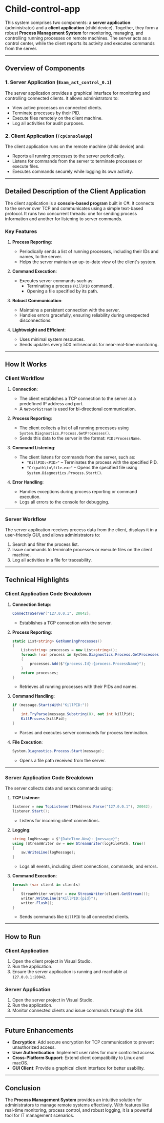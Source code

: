 # Child-control-app

This system comprises two components: a **server application** (administrator) and a **client application** (child device). Together, they form a robust **Process Management System** for monitoring, managing, and controlling running processes on remote machines. The server acts as a control center, while the client reports its activity and executes commands from the server.

---

## **Overview of Components**

### 1. **Server Application** (`Exam_act_control_0.1`)
The server application provides a graphical interface for monitoring and controlling connected clients. It allows administrators to:
- View active processes on connected clients.
- Terminate processes by their PID.
- Execute files remotely on the client machine.
- Log all activities for audit purposes.

### 2. **Client Application** (`TcpConsoleApp`)
The client application runs on the remote machine (child device) and:
- Reports all running processes to the server periodically.
- Listens for commands from the server to terminate processes or execute files.
- Executes commands securely while logging its own activity.

---

## **Detailed Description of the Client Application**

The client application is a **console-based program** built in C#. It connects to the server over TCP and communicates using a simple text-based protocol. It runs two concurrent threads: one for sending process information and another for listening to server commands.

### **Key Features**

1. **Process Reporting**:
   - Periodically sends a list of running processes, including their IDs and names, to the server.
   - Helps the server maintain an up-to-date view of the client's system.

2. **Command Execution**:
   - Executes server commands such as:
     - Terminating a process (`KillPID` command).
     - Opening a file specified by its path.

3. **Robust Communication**:
   - Maintains a persistent connection with the server.
   - Handles errors gracefully, ensuring reliability during unexpected disconnections.

4. **Lightweight and Efficient**:
   - Uses minimal system resources.
   - Sends updates every 500 milliseconds for near-real-time monitoring.

---

## **How It Works**

### **Client Workflow**
1. **Connection**:
   - The client establishes a TCP connection to the server at a predefined IP address and port.
   - A `NetworkStream` is used for bi-directional communication.

2. **Process Reporting**:
   - The client collects a list of all running processes using `System.Diagnostics.Process.GetProcesses()`.
   - Sends this data to the server in the format: `PID:ProcessName`.

3. **Command Listening**:
   - The client listens for commands from the server, such as:
     - `"KillPID:<PID>"` – Terminates the process with the specified PID.
     - `"C:\path\to\file.exe"` – Opens the specified file using `System.Diagnostics.Process.Start()`.

4. **Error Handling**:
   - Handles exceptions during process reporting or command execution.
   - Logs all errors to the console for debugging.

---

### **Server Workflow**
The server application receives process data from the client, displays it in a user-friendly GUI, and allows administrators to:
1. Search and filter the process list.
2. Issue commands to terminate processes or execute files on the client machine.
3. Log all activities in a file for traceability.

---

## **Technical Highlights**

### **Client Application Code Breakdown**
1. **Connection Setup**:
   ```csharp
   ConnectToServer("127.0.0.1", 20042);
   ```
   - Establishes a TCP connection with the server.

2. **Process Reporting**:
   ```csharp
   static List<string> GetRunningProcesses()
   {
       List<string> processes = new List<string>();
       foreach (var process in System.Diagnostics.Process.GetProcesses())
       {
           processes.Add($"{process.Id}:{process.ProcessName}");
       }
       return processes;
   }
   ```
   - Retrieves all running processes with their PIDs and names.

3. **Command Handling**:
   ```csharp
   if (message.StartsWith("KillPID:"))
   {
       int.TryParse(message.Substring(8), out int killPid);
       KillProcess(killPid);
   }
   ```
   - Parses and executes server commands for process termination.

4. **File Execution**:
   ```csharp
   System.Diagnostics.Process.Start(message);
   ```
   - Opens a file path received from the server.

---

### **Server Application Code Breakdown**
The server collects data and sends commands using:
1. **TCP Listener**:
   ```csharp
   listener = new TcpListener(IPAddress.Parse("127.0.0.1"), 20042);
   listener.Start();
   ```
   - Listens for incoming client connections.

2. **Logging**:
   ```csharp
   string logMessage = $"{DateTime.Now}: {message}";
   using (StreamWriter sw = new StreamWriter(logFilePath, true))
   {
       sw.WriteLine(logMessage);
   }
   ```
   - Logs all events, including client connections, commands, and errors.

3. **Command Execution**:
   ```csharp
   foreach (var client in clients)
   {
       StreamWriter writer = new StreamWriter(client.GetStream());
       writer.WriteLine($"KillPID:{pid}");
       writer.Flush();
   }
   ```
   - Sends commands like `KillPID` to all connected clients.

---

## **How to Run**

### **Client Application**
1. Open the client project in Visual Studio.
2. Run the application.
3. Ensure the server application is running and reachable at `127.0.0.1:20042`.

### **Server Application**
1. Open the server project in Visual Studio.
2. Run the application.
3. Monitor connected clients and issue commands through the GUI.

---

## **Future Enhancements**
- **Encryption**: Add secure encryption for TCP communication to prevent unauthorized access.
- **User Authentication**: Implement user roles for more controlled access.
- **Cross-Platform Support**: Extend client compatibility to Linux and macOS.
- **GUI Client**: Provide a graphical client interface for better usability.

---

## **Conclusion**

The **Process Management System** provides an intuitive solution for administrators to manage remote systems effectively. With features like real-time monitoring, process control, and robust logging, it is a powerful tool for IT management scenarios.
